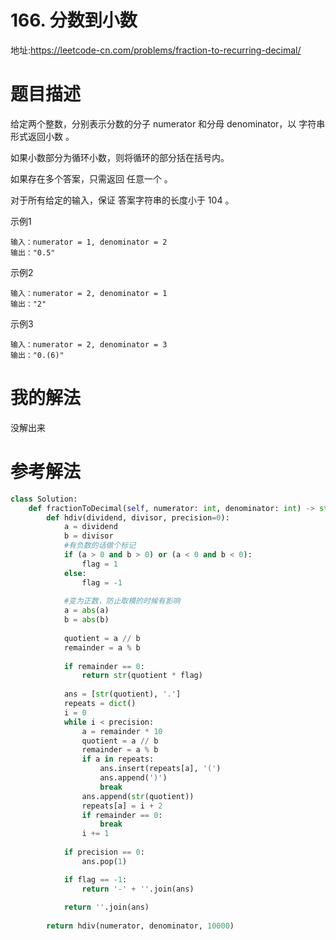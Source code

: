 # 166. 分数到小数
地址:https://leetcode-cn.com/problems/fraction-to-recurring-decimal/

# 题目描述
给定两个整数，分别表示分数的分子 numerator 和分母 denominator，以 字符串形式返回小数 。

如果小数部分为循环小数，则将循环的部分括在括号内。

如果存在多个答案，只需返回 任意一个 。

对于所有给定的输入，保证 答案字符串的长度小于 104 。

示例1
```
输入：numerator = 1, denominator = 2
输出："0.5"

```

示例2
```
输入：numerator = 2, denominator = 1
输出："2"

```


示例3
```
输入：numerator = 2, denominator = 3
输出："0.(6)"

```

# 我的解法
没解出来

# 参考解法
```python
class Solution:
    def fractionToDecimal(self, numerator: int, denominator: int) -> str:
        def hdiv(dividend, divisor, precision=0):
            a = dividend  
            b = divisor
            #有负数的话做个标记  
            if (a > 0 and b > 0) or (a < 0 and b < 0):  
                flag = 1  
            else:  
                flag = -1 
            
            #变为正数，防止取模的时候有影响  
            a = abs(a)  
            b = abs(b)  
        
            quotient = a // b  
            remainder = a % b  
            
            if remainder == 0:  
                return str(quotient * flag)
            
            ans = [str(quotient), '.']
            repeats = dict()
            i = 0  
            while i < precision:  
                a = remainder * 10  
                quotient = a // b  
                remainder = a % b
                if a in repeats:
                    ans.insert(repeats[a], '(')
                    ans.append(')')
                    break
                ans.append(str(quotient))
                repeats[a] = i + 2
                if remainder == 0:  
                    break  
                i += 1  
            
            if precision == 0:  
                ans.pop(1)

            if flag == -1:  
                return '-' + ''.join(ans) 
            
            return ''.join(ans)
        
        return hdiv(numerator, denominator, 10000)


```
